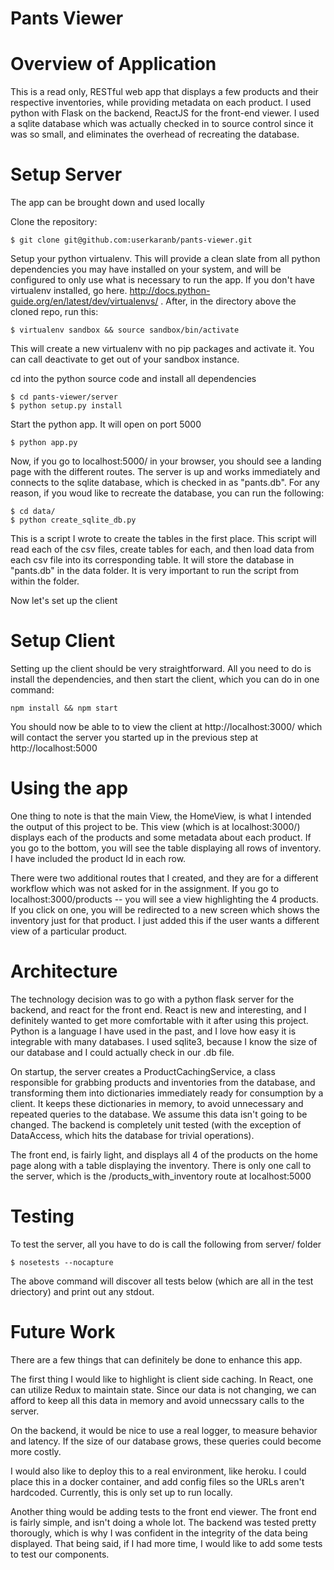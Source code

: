 # Pants Viewer

# Overview of Application

This is a read only, RESTful web app that displays a few products and their respective inventories, while providing metadata on each product. I used python with Flask on the backend, ReactJS for the front-end viewer. I used a sqlite database which was actually checked in to source control since it was so small, and eliminates the overhead of recreating the database.

# Setup Server

The app can be brought down and used locally

Clone the repository: 
```
$ git clone git@github.com:userkaranb/pants-viewer.git
```

Setup your python virtualenv. This will provide a clean slate from all python dependencies you may have installed on your system, and will be configured to only use what is necessary to run the app. If you don't have virtualenv installed, go here. http://docs.python-guide.org/en/latest/dev/virtualenvs/ . After, in the directory above the cloned repo, run this:
```
$ virtualenv sandbox && source sandbox/bin/activate
```

This will create a new virtualenv with no pip packages and activate it. You can call deactivate to get out of your sandbox instance.

cd into the python source code and install all dependencies
```
$ cd pants-viewer/server
$ python setup.py install
```

Start the python app. It will open on port 5000
```
$ python app.py
```

Now, if you go to localhost:5000/ in your browser, you should see a landing page with the different routes. The server is up and works immediately and connects to the sqlite database, which is checked in as "pants.db". For any reason, if you woud like to recreate the database, you can run the following:

```
$ cd data/
$ python create_sqlite_db.py
```

This is a script I wrote to create the tables in the first place. This script will read each of the csv files, create tables for each, and then load data from each csv file into its corresponding table. It will store the database in "pants.db" in the data folder. It is very important to run the script from within the folder. 

 Now let's set up the client

# Setup Client

Setting up the client should be very straightforward. All you need to do is install the dependencies, and then start the client, which you can do in one command:

```
npm install && npm start
```

You should now be able to to view the client at http://localhost:3000/ which will contact the server you started up in the previous step at http://localhost:5000

# Using the app

One thing to note is that the main View, the HomeView, is what I intended the output of this project to be. This view (which is at localhost:3000/) displays each of the products and some metadata about each product. If you go to the bottom, you will see the table displaying all rows of inventory. I have included the product Id in each row.

There were two additional routes that I created, and they are for a different workflow which was not asked for in the assignment. If you go to localhost:3000/products -- you will see a view highlighting the 4 products. If you click on one, you will be redirected to a new screen which shows the inventory just for that product. I just added this if the user wants a different view of a particular product. 

# Architecture

The technology decision was to go with a python flask server for the backend, and react for the front end. React is new and interesting, and I definitely wanted to get more comfortable with it after using this project. Python is a language I have used in the past, and I love how easy it is integrable with many databases. I used sqlite3, because I know the size of our database and I could actually check in our .db file. 

On startup, the server creates a ProductCachingService, a class responsible for grabbing products and inventories from the database, and transforming them into dictionaries immediately ready for consumption by a client. It keeps these dictionaries in memory, to avoid unnecessary and repeated queries to the database. We assume this data isn't going to be changed. The backend is completely unit tested (with the exception of DataAccess, which hits the database for trivial operations).

The front end, is fairly light, and displays all 4 of the products on the home page along with a table displaying the inventory. There is only one call to the server, which is the /products_with_inventory route at localhost:5000

# Testing

To test the server, all you have to do is call the following from server/ folder

```
$ nosetests --nocapture
```

The above command will discover all tests below (which are all in the test driectory) and print out any stdout.

# Future Work

There are a few things that can definitely be done to enhance this app.

The first thing I would like to highlight is client side caching. In React, one can utilize Redux to maintain state. Since our data is not changing, we can afford to keep all this data in memory and avoid unnecssary calls to the server.

On the backend, it would be nice to use a real logger, to measure behavior and latency. If the size of our database grows, these queries could become more costly. 

I would also like to deploy this to a real environment, like heroku. I could place this in a docker container, and add config files so the URLs aren't hardcoded. Currently, this is only set up to run locally.

Another thing would be adding tests to the front end viewer. The front end is fairly simple, and isn't doing a whole lot. The backend was tested pretty thorougly, which is why I was confident in the integrity of the data being displayed. That being said, if I had more time, I would like to add some tests to test our components.